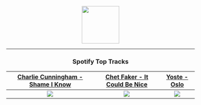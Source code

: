 <p align="center">
  <a href="https://www.tobiasmichael.de">
    <img src="https://tobiasmichael.de/assets/logo.gif" width="100" height="100"/>
  </a>
</p>

---

<h3 align="center">Spotify Top Tracks</h3>

[Charlie Cunningham - Shame I Know](https://open.spotify.com/track/6ywjwTmR20q5pm7G7g173b)|[Chet Faker - It Could Be Nice](https://open.spotify.com/track/5lGoX0XHR2ystyz0OF3Kv5)|[Yoste - Oslo](https://open.spotify.com/track/7rtznArwf8NwZ70DtQuDyr)
:---:|:----:|:----:
<img src="https://i.scdn.co/image/ab67616d00001e0241b492fb3de74a1d2450fed1"/>|<img src="https://i.scdn.co/image/ab67616d00001e028c35515f4890f09341fd281b"/>|<img src="https://i.scdn.co/image/ab67616d00001e0214b037c4b98c00ffbbaf369b"/>